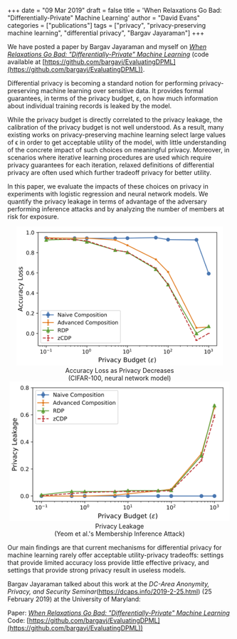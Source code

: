 +++
date = "09 Mar 2019"
draft = false
title = 'When Relaxations Go Bad: "Differentially-Private" Machine Learning'
author = "David Evans"
categories = ["publications"]
tags = ["privacy", "privacy-preserving machine learning", "differential privacy", "Bargav Jayaraman"]
+++

We have posted a paper by Bargav Jayaraman and myself on [_When Relaxations Go Bad: "Differentially-Private" Machine Learning_](https://arxiv.org/abs/1902.08874) (code available at [https://github.com/bargavj/EvaluatingDPML](https://github.com/bargavj/EvaluatingDPML)).

Differential privacy is becoming a standard notion for performing
privacy-preserving machine learning over sensitive data. It provides
formal guarantees, in terms of the privacy budget, &epsilon;, on how
much information about individual training records is leaked by the
model. 

While the privacy budget is directly correlated to the privacy
leakage, the calibration of the privacy budget is not well
understood. As a result, many existing works on privacy-preserving
machine learning select large values of ϵ in order to get acceptable
utility of the model, with little understanding of the concrete impact
of such choices on meaningful privacy. Moreover, in scenarios where
iterative learning procedures are used which require privacy
guarantees for each iteration, relaxed definitions of differential
privacy are often used which further tradeoff privacy for better
utility. 

In this paper, we evaluate the impacts of these choices on privacy in
experiments with logistic regression and neural network models. We
quantify the privacy leakage in terms of advantage of the adversary
performing inference attacks and by analyzing the number of members at
risk for exposure. 

   <div class="myrow">
   <div class="mycolumn" align="center"> 
<a href="/images/cifar_nn_grad_add.pdf"><img src="/images/cifar_nn_grad_acc.png" width="92%"></a><br>
Accuracy Loss as Privacy Decreases<br>
(CIFAR-100, neural network model)
   </div>
   <div class="mycolumn" align="center"> 
<a href="/images/Cifar_nn_grad_mem.pdf"><img src="/images/Cifar_nn_grad_mem.png" width="98%"></a><br>
Privacy Leakage<br>
(Yeom et al.'s Membership Inference Attack)
   </div>
   </div>

Our main findings are that current mechanisms for differential privacy
for machine learning rarely offer acceptable utility-privacy
tradeoffs: settings that provide limited accuracy loss provide little
effective privacy, and settings that provide strong privacy result in
useless models.

Bargav Jayaraman talked about this work at the _DC-Area Anonymity, Privacy, and Security Seminar_(https://dcaps.info/2019-2-25.html) (25 February 2019) at the University of Maryland:

<script async class="speakerdeck-embed" data-id="294ac688ec6d415a9bef17a91e031459" data-ratio="1.77777777777778" src="//speakerdeck.com/assets/embed.js"></script>

Paper: [_When Relaxations Go Bad: "Differentially-Private" Machine Learning_](https://arxiv.org/abs/1902.08874)  
Code: [https://github.com/bargavj/EvaluatingDPML](https://github.com/bargavj/EvaluatingDPML))